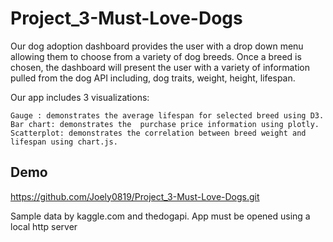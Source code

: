 # Project_3-Must-Love-Dogs
Our dog adoption dashboard provides the user with a drop down menu allowing them to choose from a variety of dog breeds. Once a breed is chosen, the dashboard will present the user with a variety of information pulled from the dog API including, dog traits, weight, height, lifespan. 

Our app includes 3 visualizations: 

    Gauge : demonstrates the average lifespan for selected breed using D3.
    Bar chart: demonstrates the  purchase price information using plotly.
    Scatterplot: demonstrates the correlation between breed weight and lifespan using chart.js.
## Demo 
https://github.com/Joely0819/Project_3-Must-Love-Dogs.git

Sample data by kaggle.com and thedogapi.
App must be opened using a local http server


